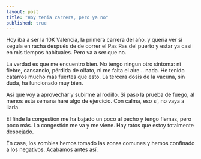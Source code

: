 ```yaml
---
layout: post
title: "Hoy tenia carrera, pero ya no"
published: true
---
```


Hoy iba a ser la 10K Valencia, la primera carrera del año, y queria ver si seguía en racha después de de correr el Pas Ras del puerto y estar ya casi en mis tiempos habituales. Pero va a ser que no.

La verdad es que me encuentro bien. No tengo ningun otro síntoma: ni fiebre, cansancio, pérdida de olfato, ni me falta el aire... nada. He tenido catarros mucho más fuertes que esto. La tercera dosis de la vacuna, sin duda, ha funcionado muy bien.

Asi que voy a aprovechar y subirme al rodillo. Si paso la prueba de fuego, al menos esta semana haré algo de ejercicio. Con calma, eso sí, no vaya a liarla.

El finde la congestion me ha bajado un poco al pecho y tengo flemas, pero poco más. La congestión me va y me viene. Hay ratos que estoy totalmente despejado.

En casa, los zombies hemos tomado las zonas comunes y hemos confinado a los negativos. Acabamos antes así.
